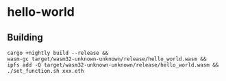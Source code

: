 # hello-world

## Building

```
cargo +nightly build --release &&
wasm-gc target/wasm32-unknown-unknown/release/hello_world.wasm &&
ipfs add -Q target/wasm32-unknown-unknown/release/hello_world.wasm &&
./set_function.sh xxx.eth
```
